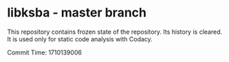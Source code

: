 # libksba - master branch

This repository contains frozen state of the repository.
Its history is cleared. It is used only for static code
analysis with Codacy.

Commit Time: 1710139006